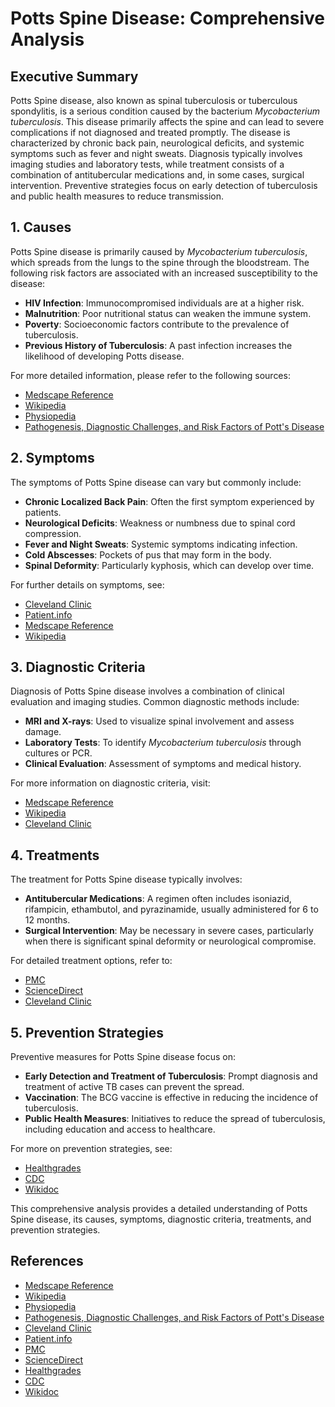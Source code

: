 # Potts Spine Disease: Comprehensive Analysis

## Executive Summary
Potts Spine disease, also known as spinal tuberculosis or tuberculous spondylitis, is a serious condition caused by the bacterium *Mycobacterium tuberculosis*. This disease primarily affects the spine and can lead to severe complications if not diagnosed and treated promptly. The disease is characterized by chronic back pain, neurological deficits, and systemic symptoms such as fever and night sweats. Diagnosis typically involves imaging studies and laboratory tests, while treatment consists of a combination of antitubercular medications and, in some cases, surgical intervention. Preventive strategies focus on early detection of tuberculosis and public health measures to reduce transmission.

## 1. Causes
Potts Spine disease is primarily caused by *Mycobacterium tuberculosis*, which spreads from the lungs to the spine through the bloodstream. The following risk factors are associated with an increased susceptibility to the disease:
- **HIV Infection**: Immunocompromised individuals are at a higher risk.
- **Malnutrition**: Poor nutritional status can weaken the immune system.
- **Poverty**: Socioeconomic factors contribute to the prevalence of tuberculosis.
- **Previous History of Tuberculosis**: A past infection increases the likelihood of developing Potts disease.

For more detailed information, please refer to the following sources:
- [Medscape Reference](https://emedicine.medscape.com/article/226141-overview)
- [Wikipedia](https://en.wikipedia.org/wiki/Pott%27s_disease)
- [Physiopedia](https://www.physio-pedia.com/Pott%27s_Disease)
- [Pathogenesis, Diagnostic Challenges, and Risk Factors of Pott's Disease](https://pmc.ncbi.nlm.nih.gov/articles/PMC9955044/)

## 2. Symptoms
The symptoms of Potts Spine disease can vary but commonly include:
- **Chronic Localized Back Pain**: Often the first symptom experienced by patients.
- **Neurological Deficits**: Weakness or numbness due to spinal cord compression.
- **Fever and Night Sweats**: Systemic symptoms indicating infection.
- **Cold Abscesses**: Pockets of pus that may form in the body.
- **Spinal Deformity**: Particularly kyphosis, which can develop over time.

For further details on symptoms, see:
- [Cleveland Clinic](https://my.clevelandclinic.org/health/diseases/potts-disease-spinal-tuberculosis)
- [Patient.info](https://patient.info/doctor/spinal-tuberculosis)
- [Medscape Reference](https://emedicine.medscape.com/article/226141-overview)
- [Wikipedia](https://en.wikipedia.org/wiki/Pott%27s_disease)

## 3. Diagnostic Criteria
Diagnosis of Potts Spine disease involves a combination of clinical evaluation and imaging studies. Common diagnostic methods include:
- **MRI and X-rays**: Used to visualize spinal involvement and assess damage.
- **Laboratory Tests**: To identify *Mycobacterium tuberculosis* through cultures or PCR.
- **Clinical Evaluation**: Assessment of symptoms and medical history.

For more information on diagnostic criteria, visit:
- [Medscape Reference](https://emedicine.medscape.com/article/226141-workup)
- [Wikipedia](https://en.wikipedia.org/wiki/Pott%27s_disease)
- [Cleveland Clinic](https://my.clevelandclinic.org/health/diseases/potts-disease-spinal-tuberculosis)

## 4. Treatments
The treatment for Potts Spine disease typically involves:
- **Antitubercular Medications**: A regimen often includes isoniazid, rifampicin, ethambutol, and pyrazinamide, usually administered for 6 to 12 months.
- **Surgical Intervention**: May be necessary in severe cases, particularly when there is significant spinal deformity or neurological compromise.

For detailed treatment options, refer to:
- [PMC](https://pmc.ncbi.nlm.nih.gov/articles/PMC3530707/)
- [ScienceDirect](https://www.sciencedirect.com/science/article/pii/S187705681400005X)
- [Cleveland Clinic](https://my.clevelandclinic.org/health/diseases/potts-disease-spinal-tuberculosis)

## 5. Prevention Strategies
Preventive measures for Potts Spine disease focus on:
- **Early Detection and Treatment of Tuberculosis**: Prompt diagnosis and treatment of active TB cases can prevent the spread.
- **Vaccination**: The BCG vaccine is effective in reducing the incidence of tuberculosis.
- **Public Health Measures**: Initiatives to reduce the spread of tuberculosis, including education and access to healthcare.

For more on prevention strategies, see:
- [Healthgrades](https://resources.healthgrades.com/right-care/infections-and-contagious-diseases/spinal-tuberculosis)
- [CDC](https://www.cdc.gov/tb/prevention/index.html)
- [Wikidoc](https://www.wikidoc.org/index.php/Pott%27s_disease_primary_prevention)

This comprehensive analysis provides a detailed understanding of Potts Spine disease, its causes, symptoms, diagnostic criteria, treatments, and prevention strategies.

## References
- [Medscape Reference](https://emedicine.medscape.com/article/226141-overview)
- [Wikipedia](https://en.wikipedia.org/wiki/Pott%27s_disease)
- [Physiopedia](https://www.physio-pedia.com/Pott%27s_Disease)
- [Pathogenesis, Diagnostic Challenges, and Risk Factors of Pott's Disease](https://pmc.ncbi.nlm.nih.gov/articles/PMC9955044/)
- [Cleveland Clinic](https://my.clevelandclinic.org/health/diseases/potts-disease-spinal-tuberculosis)
- [Patient.info](https://patient.info/doctor/spinal-tuberculosis)
- [PMC](https://pmc.ncbi.nlm.nih.gov/articles/PMC3530707/)
- [ScienceDirect](https://www.sciencedirect.com/science/article/pii/S187705681400005X)
- [Healthgrades](https://resources.healthgrades.com/right-care/infections-and-contagious-diseases/spinal-tuberculosis)
- [CDC](https://www.cdc.gov/tb/prevention/index.html)
- [Wikidoc](https://www.wikidoc.org/index.php/Pott%27s_disease_primary_prevention)